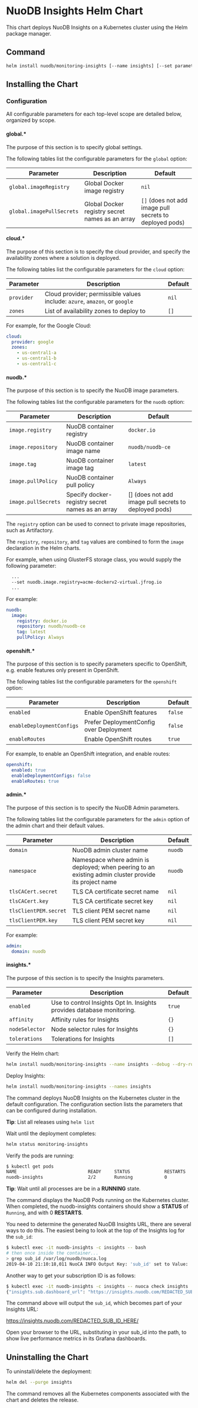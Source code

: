 # NuoDB Insights Helm Chart

This chart deploys NuoDB Insights on a Kubernetes cluster using the Helm package manager.

## Command

```bash
helm install nuodb/monitoring-insights [--name insights] [--set parameter] [--values myvalues.yaml]
```

## Installing the Chart

### Configuration

All configurable parameters for each top-level scope are detailed below, organized by scope.

#### global.*

The purpose of this section is to specify global settings.

The following tables list the configurable parameters for the `global` option:

| Parameter | Description | Default |
| ----- | ----------- | ------ |
| `global.imageRegistry` | Global Docker image registry | `nil` |
| `global.imagePullSecrets` | Global Docker registry secret names as an array | `[]` (does not add image pull secrets to deployed pods) |

#### cloud.*

The purpose of this section is to specify the cloud provider, and specify the availability zones where a solution is deployed.

The following tables list the configurable parameters for the `cloud` option:

| Parameter | Description | Default |
| ----- | ----------- | ------ |
| `provider` | Cloud provider; permissible values include: `azure`, `amazon`, or `google` |`nil`|
| `zones` | List of availability zones to deploy to |`[]`|

For example, for the Google Cloud:

```yaml
cloud:
  provider: google
  zones:
    - us-central1-a
    - us-central1-b
    - us-central1-c
```

#### nuodb.*

The purpose of this section is to specify the NuoDB image parameters.

The following tables list the configurable parameters for the `nuodb` option:

| Parameter | Description | Default |
| ----- | ----------- | ------ |
| `image.registry` | NuoDB container registry | `docker.io` |
| `image.repository` | NuoDB container image name |`nuodb/nuodb-ce`|
| `image.tag` | NuoDB container image tag | `latest` |
| `image.pullPolicy` | NuoDB container pull policy |`Always`|
| `image.pullSecrets` | Specify docker-registry secret names as an array | [] (does not add image pull secrets to deployed pods) |

The `registry` option can be used to connect to private image repositories, such as Artifactory.

The `registry`, `repository`, and `tag` values are combined to form the `image` declaration in the Helm charts.

For example, when using GlusterFS storage class, you would supply the following parameter:

```bash
  ...
  --set nuodb.image.registry=acme-dockerv2-virtual.jfrog.io
  ...
```

For example:

```yaml
nuodb:
  image:
    registry: docker.io
    repository: nuodb/nuodb-ce
    tag: latest
    pullPolicy: Always
```

#### openshift.*

The purpose of this section is to specify parameters specific to OpenShift, e.g. enable features only present in OpenShift.

The following tables list the configurable parameters for the `openshift` option:

| Parameter | Description | Default |
| ----- | ----------- | ------ |
| `enabled` | Enable OpenShift features | `false` |
| `enableDeploymentConfigs` | Prefer DeploymentConfig over Deployment |`false`|
| `enableRoutes` | Enable OpenShift routes | `true` |

For example, to enable an OpenShift integration, and enable routes:

```yaml
openshift:
  enabled: true
  enableDeploymentConfigs: false
  enableRoutes: true
```

#### admin.*

The purpose of this section is to specify the NuoDB Admin parameters.

The following tables list the configurable parameters for the `admin` option of the admin chart and their default values.

| Parameter | Description | Default |
| ----- | ----------- | ------ |
| `domain` | NuoDB admin cluster name | `nuodb` |
| `namespace` | Namespace where admin is deployed; when peering to an existing admin cluster provide its project name | `nuodb` |
| `tlsCACert.secret` | TLS CA certificate secret name | `nil` |
| `tlsCACert.key` | TLS CA certificate secret key | `nil` |
| `tlsClientPEM.secret` | TLS client PEM secret name | `nil` |
| `tlsClientPEM.key` | TLS client PEM secret key | `nil` |

For example:

```yaml
admin:
  domain: nuodb
```

#### insights.*

The purpose of this section is to specify the Insights parameters.

| Parameter | Description | Default |
| ----- | ----------- | ------ |
| `enabled` | Use to control Insights Opt In.  Insights provides database monitoring. | `true` |
| `affinity` | Affinity rules for Insights | `{}` |
| `nodeSelector` | Node selector rules for Insights | `{}` |
| `tolerations` | Tolerations for Insights | `[]` |

Verify the Helm chart:

```bash
helm install nuodb/monitoring-insights --name insights --debug --dry-run
```

Deploy Insights:

```bash
helm install nuodb/monitoring-insights --names insights
```

The command deploys NuoDB Insights on the Kubernetes cluster in the default configuration. The configuration section lists the parameters that can be configured during installation.

  **Tip**: List all releases using `helm list`

Wait until the deployment completes:

```bash
helm status monitoring-insights
```

Verify the pods are running:

```bash
$ kubectl get pods
NAME                           READY     STATUS             RESTARTS   AGE
nuodb-insights                 2/2       Running            0          33m
```

  **Tip**: Wait until all processes are be in a **RUNNING** state.

The command displays the NuoDB Pods running on the Kubernetes cluster. When completed, the nuodb-insights containers should show a **STATUS** of `Running`, and with 0 **RESTARTS**.

You need to determine the generated NuoDB Insights URL, there are several ways to do this. The easiest being to look at the top of the Insights log for the `sub_id`:

```bash
$ kubectl exec -it nuodb-insights -c insights -- bash
# then once inside the container...
> grep sub_id /var/log/nuodb/nuoca.log
2019-04-10 21:10:18,011 NuoCA INFO Output Key: 'sub_id' set to Value: 'REDACTED_SUB_ID'
```

Another way to get your subscription ID is as follows:

```bash
$ kubectl exec -it nuodb-insights -c insights -- nuoca check insights
{"insights.sub.dashboard_url": "https://insights.nuodb.com/REDACTED_SUB_ID/", "insights.sub.id": "REDACTED_SUB_ID", "insights.sub.token": "eyJhbGciOiJSUzI1NiIsInR5cCI6IkpXVCJ9.eyJzdWJzY3JpYmVyX2lkIjoiOTdaRDRWUjUzMSJ9.ZecY9ZcXOSdQLIMBzkbJtfANJM4x8aNDCEMLxm09tCPf_xE9abuXS1k6EY_TGBZZMb04iEDjn1y2VPxTFiiDS7ZlP1-w_hExbhAGW-WY3oI9lnpUjMdSPGdipQEfnndZtt9wPzJLmFMzCWfpi0HUskB6sR6ywD2FgMnQy6wyWgRsIQaBp3VtaJ7e3kqqJbUJSAmgU11RMzg12u879R5ESFSl4vMRPvdvRQDyUGVsCkDml9cmDix6ZfmHKVUc4rZk4Z4FOAGuhjdsXJ-Rw_nd_6CV1M9gA8sw5TuUpZzUWm6IN35G1rsYZYZ9RYLcthI7YvbFxG5XYp4Zhgwn7zUzkg", "insights.enabled": "True", "insights.sub.ingest_url": "https://insights.nuodb.com/ingest", "insights.sub.api_url": "https://insights.nuodb.com/api/1"}
```

The command above will output the `sub_id`, which becomes part of your Insights URL:

  <https://insights.nuodb.com/REDACTED_SUB_ID_HERE/>

Open your browser to the URL, substituting in your sub_id into the path, to show
live performance metrics in its Grafana dashboards.

## Uninstalling the Chart

To uninstall/delete the deployment:

```bash
helm del --purge insights
```

The command removes all the Kubernetes components associated with the chart and deletes the release.
